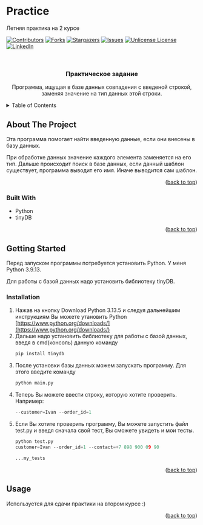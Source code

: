 # Practice
Летняя практика на 2 курсе

<!-- Improved compatibility of back to top link: See: https://github.com/othneildrew/Best-README-Template/pull/73 -->
<a id="readme-top"></a>
<!--
*** Thanks for checking out the Best-README-Template. If you have a suggestion
*** that would make this better, please fork the repo and create a pull request
*** or simply open an issue with the tag "enhancement".
*** Don't forget to give the project a star!
*** Thanks again! Now go create something AMAZING! :D
-->



<!-- PROJECT SHIELDS -->
<!--
*** I'm using markdown "reference style" links for readability.
*** Reference links are enclosed in brackets [ ] instead of parentheses ( ).
*** See the bottom of this document for the declaration of the reference variables
*** for contributors-url, forks-url, etc. This is an optional, concise syntax you may use.
*** https://www.markdownguide.org/basic-syntax/#reference-style-links
-->
[![Contributors][contributors-shield]][contributors-url]
[![Forks][forks-shield]][forks-url]
[![Stargazers][stars-shield]][stars-url]
[![Issues][issues-shield]][issues-url]
[![Unlicense License][license-shield]][license-url]
[![LinkedIn][linkedin-shield]][linkedin-url]



<!-- PROJECT LOGO -->
<br />
<div align="center">
  <h3 align="center">Практическое задание</h3>

  <p align="center">
    Программа, ищущая в базе данных совпадения с введеной строкой, заменяя значение на тип данных этой строки.
    <br />
  </p>
</div>



<!-- TABLE OF CONTENTS -->
<details>
  <summary>Table of Contents</summary>
  <ol>
    <li>
      <a href="#about-the-project">About The Project</a>
      <ul>
        <li><a href="#built-with">Built With</a></li>
      </ul>
    </li>
    <li>
      <a href="#getting-started">Getting Started</a>
      <ul>
        <li><a href="#prerequisites">Prerequisites</a></li>
        <li><a href="#installation">Installation</a></li>
      </ul>
    </li>
    <li><a href="#usage">Usage</a></li>
  </ol>
</details>



<!-- ABOUT THE PROJECT -->
## About The Project


Эта программа помогает найти введенную данные, если они внесены в базу данных. 


При обработке данных значение каждого элемента заменяется на его тип. Дальше происходит поиск в базе данных, если данный шаблон существует, программа выводит его имя. Иначе выводится сам шаблон.


<p align="right">(<a href="#readme-top">back to top</a>)</p>



### Built With

* Python
* tinyDB

<p align="right">(<a href="#readme-top">back to top</a>)</p>



<!-- GETTING STARTED -->
## Getting Started

Перед запуском программы потребуется установить Python. У меня Python 3.9.13. 


Для работы с базой данных надо установить библиотеку tinyDB.


### Installation


1. Нажав на кнопку Download Python 3.13.5 и следуя дальнейшим инструкциям Вы можете утановить Python  [https://www.python.org/downloads/](https://www.python.org/downloads/)
2. Дальше надо установить библиотеку для работы с базой данных, введя в cmd(консоль) данную команду
   ```sh
   pip install tinydb
   ```
3. После установки базы данных можем запускать программу. Для этого введите команду
   ```sh
   python main.py
   ```
4. Теперь Вы можете ввести строку, которую хотите проверить. Например:
   ```python
   --customer=Ivan --order_id=1
   ```
5. Если Вы хотите проверить программу, Вы можете запустить файл test.py и введя сначала свой тест, Вы сможете увидеть и мои тесты.
   ```python
   python test.py
   customer=Ivan --order_id=1 --contact=+7 898 900 09 90

   ...my_tests
   ```

<p align="right">(<a href="#readme-top">back to top</a>)</p>



<!-- USAGE EXAMPLES -->
## Usage

Используется для сдачи практики на втором курсе :)


<p align="right">(<a href="#readme-top">back to top</a>)</p>





<!-- MARKDOWN LINKS & IMAGES -->
<!-- https://www.markdownguide.org/basic-syntax/#reference-style-links -->
[contributors-shield]: https://img.shields.io/github/contributors/othneildrew/Best-README-Template.svg?style=for-the-badge
[contributors-url]: https://github.com/othneildrew/Best-README-Template/graphs/contributors
[forks-shield]: https://img.shields.io/github/forks/othneildrew/Best-README-Template.svg?style=for-the-badge
[forks-url]: https://github.com/othneildrew/Best-README-Template/network/members
[stars-shield]: https://img.shields.io/github/stars/othneildrew/Best-README-Template.svg?style=for-the-badge
[stars-url]: https://github.com/othneildrew/Best-README-Template/stargazers
[issues-shield]: https://img.shields.io/github/issues/othneildrew/Best-README-Template.svg?style=for-the-badge
[issues-url]: https://github.com/othneildrew/Best-README-Template/issues
[license-shield]: https://img.shields.io/github/license/othneildrew/Best-README-Template.svg?style=for-the-badge
[license-url]: https://github.com/othneildrew/Best-README-Template/blob/master/LICENSE.txt
[linkedin-shield]: https://img.shields.io/badge/-LinkedIn-black.svg?style=for-the-badge&logo=linkedin&colorB=555
[linkedin-url]: https://linkedin.com/in/othneildrew
[product-screenshot]: images/screenshot.png
[Next.js]: https://img.shields.io/badge/next.js-000000?style=for-the-badge&logo=nextdotjs&logoColor=white
[Next-url]: https://nextjs.org/
[React.js]: https://img.shields.io/badge/React-20232A?style=for-the-badge&logo=react&logoColor=61DAFB
[React-url]: https://reactjs.org/
[Vue.js]: https://img.shields.io/badge/Vue.js-35495E?style=for-the-badge&logo=vuedotjs&logoColor=4FC08D
[Vue-url]: https://vuejs.org/
[Angular.io]: https://img.shields.io/badge/Angular-DD0031?style=for-the-badge&logo=angular&logoColor=white
[Angular-url]: https://angular.io/
[Svelte.dev]: https://img.shields.io/badge/Svelte-4A4A55?style=for-the-badge&logo=svelte&logoColor=FF3E00
[Svelte-url]: https://svelte.dev/
[Laravel.com]: https://img.shields.io/badge/Laravel-FF2D20?style=for-the-badge&logo=laravel&logoColor=white
[Laravel-url]: https://laravel.com
[Bootstrap.com]: https://img.shields.io/badge/Bootstrap-563D7C?style=for-the-badge&logo=bootstrap&logoColor=white
[Bootstrap-url]: https://getbootstrap.com
[JQuery.com]: https://img.shields.io/badge/jQuery-0769AD?style=for-the-badge&logo=jquery&logoColor=white
[JQuery-url]: https://jquery.com 
